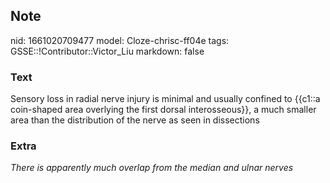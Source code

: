 ## Note
nid: 1661020709477
model: Cloze-chrisc-ff04e
tags: GSSE::!Contributor::Victor_Liu
markdown: false

### Text
Sensory loss in radial nerve injury is minimal and <span style= 
"color: var(--field-fg); background: var(--field-bg);">usually
confined to {{c1::a coin-shaped area overlying the first dorsal
interosseous}}, a much smaller area than the</span> <span style= 
"color: var(--field-fg); background: var(--field-bg);">distribution
of the nerve as seen in dissections</span>

### Extra
<i><span style="color: var(--field-fg); background:
var(--field-bg);">There is</span> <span style="color: 
 var(--field-fg); background: var(--field-bg);">apparently much
overlap from the median and ulnar nerves</span></i>

